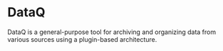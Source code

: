 # DataQ

DataQ is a general-purpose tool for archiving and organizing data from various sources using a plugin-based architecture.
